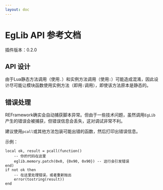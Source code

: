 ```yaml
---
layout: doc
---
```


# EgLib API 参考文档

插件版本：0.2.0

## API 设计

由于Lua静态方法调用（使用`.`）和实例方法调用（使用`:`）可能造成混淆，因此设计尽可能让模块函数使用实例方法（即用`:`调用），即使该方法原本是静态的。

## 错误处理

REFramework确实会自动捕获脚本异常。但由于一些技术问题，虽然调用`EgLib`产生的错误会被捕获，但错误信息会丢失，这对调试非常不利。

建议使用`pcall`或其他方法包装可能出错的函数，然后打印出错误信息。

示例：

```lua{3}
local ok, result = pcall(function()
    -- 你的代码在这里
    eglib.memory.patch(0x0, {0x90, 0x90}) -- 这行会引发错误
end)
if not ok then
    -- 在这里处理错误，或者重新抛出
    error(tostring(result))
end